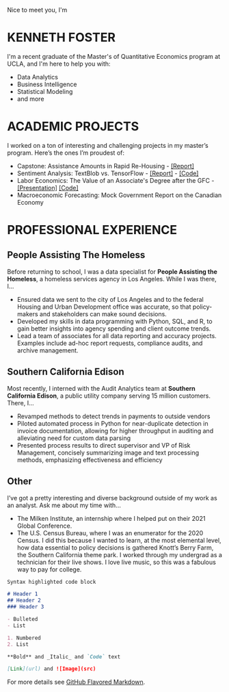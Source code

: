 Nice to meet you, I'm
# KENNETH FOSTER
I'm a recent graduate of the Master's of Quantitative Economics program at UCLA, and I'm here to help you with:
- Data Analytics
- Business Intelligence
- Statistical Modeling
- and more

# ACADEMIC PROJECTS
I worked on a ton of interesting and challenging projects in my master’s program. Here’s the ones I’m proudest of:
- Capstone: Assistance Amounts in Rapid Re-Housing - <a href="files/Master's Capstone - Rental Assistance Amounts in Rapid Re-Housing.pdf" download>[Report]</a>
- Sentiment Analysis: TextBlob vs. TensorFlow - <a href="files/Textblob vs TensorFlow.pdf" download>[Report]</a> - <a href="files/Textblob vs TensorFlow.pdf" download>[Code]</a>
- Labor Economics: The Value of an Associate's Degree after the GFC - <a href="files/Change in the Value of the Associate's Degree - Presentation.pdf" download>[Presentation]</a> <a href="Change in the Value of the Associate's Degree - Code.pdf" download>[Code]</a>
- Macroeconomic Forecasting: Mock Government Report on the Canadian Economy

# PROFESSIONAL EXPERIENCE
## People Assisting The Homeless
Before returning to school, I was a data specialist for **People Assisting the Homeless**, a homeless services agency in Los Angeles. While I was there, I...
- Ensured data we sent to the city of Los Angeles and to the federal Housing and Urban Development office was accurate, so that policy-makers and stakeholders can make sound decisions.
- Developed my skills in data programming with Python, SQL, and R, to gain better insights into agency spending and client outcome trends.
- Lead a team of associates for all data reporting and accuracy projects. Examples include ad-hoc report requests, compliance audits, and archive management.
## Southern California Edison
Most recently, I interned with the Audit Analytics team at **Southern California Edison**, a public utility company serving 15 million customers. There, I…
- Revamped methods to detect trends in payments to outside vendors
- Piloted automated process in Python for near-duplicate detection in invoice documentation, allowing for higher throughput in auditing and alleviating need for custom data parsing
- Presented process results to direct supervisor and VP of Risk Management, concisely summarizing image and text processing methods, emphasizing effectiveness and efficiency
## Other
I’ve got a pretty interesting and diverse background outside of my work as an analyst. Ask me about my time with…
- The Milken Institute, an internship where I helped put on their 2021 Global Conference.
- The U.S. Census Bureau, where I was an enumerator for the 2020 Census. I did this because I wanted to learn, at the most elemental level, how data essential to policy decisions is gathered
Knott’s Berry Farm, the Southern California theme park. I worked through my undergrad as a technician for their live shows. I love live music, so this was a fabulous way to pay for college.




```markdown
Syntax highlighted code block

# Header 1
## Header 2
### Header 3

- Bulleted
- List

1. Numbered
2. List

**Bold** and _Italic_ and `Code` text

[Link](url) and ![Image](src)
```

For more details see [GitHub Flavored Markdown](https://guides.github.com/features/mastering-markdown/).
